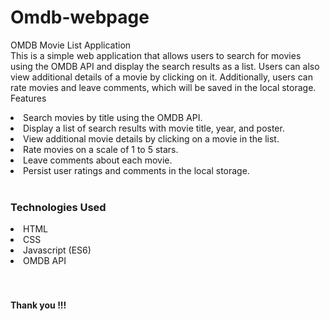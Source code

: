 # Omdb-webpage

OMDB Movie List Application
<br>
This is a simple web application that allows users to search for movies using the OMDB API and display the search results as a list. Users can also view additional details of a movie by clicking on it. Additionally, users can rate movies and leave comments, which will be saved in the local storage.
<br>
Features
<li>Search movies by title using the OMDB API.</li>
<li>Display a list of search results with movie title, year, and poster.</li>
<li>View additional movie details by clicking on a movie in the list.</li>
<li>Rate movies on a scale of 1 to 5 stars.</li>
<li>Leave comments about each movie.</li>
<li>Persist user ratings and comments in the local storage.</li>
<br>
<h3>Technologies Used</h3>
<li>HTML</li>
<li>CSS</li>
<li>Javascript (ES6)</li>
<li>OMDB API</li>
<br>
<br>
<h4>Thank you !!!</h4>

